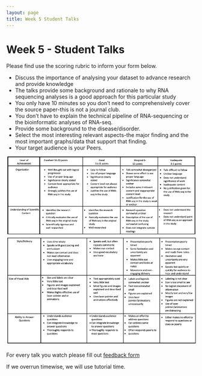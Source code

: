 ```yaml
---
layout: page
title: Week 5 Student Talks
---
```


Week 5 - Student Talks 
=====================

Please find use the scoring rubric to inform your form below. 

- Discuss the importance of analysing your dataset to advance research and provide knowledge
- The talks provide some background and rationale to why RNA sequencing analyses is a good approach for this particular study
- You only have 10 minutes so you don’t need to comprehensively cover the source paper-this is not a journal club.
- You don’t have to explain the technical pipeline of RNA-sequencing or the bioinformatic analyses of RNA-seq.
- Provide some background to the disease/disorder.
- Select the most interesting relevant aspects-the major finding and the most important graphs/data that support that finding.
- Your target audience is your Peers.

![workflow](../assets/img/table.png)
![workflow](../assets/img/table2.png)


For every talk you watch please fill out [feedback form](https://docs.google.com/forms/d/e/1FAIpQLSdEPWhRx9LvidLu0TixKHpjtdUic9BF84kfUuMG9EZj9QeMlQ/viewform)


If we overrun timewise, we will use tutorial time. 

